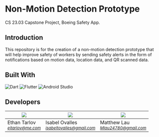 # Non-Motion Detection Prototype

CS 23.03 Capstone Project, Boeing Safety App.

## Introduction

This repository is for the creation of a non-motion detection prototype that will help improve safety of workers by sending safety alerts in the form of notifications based on motion data, location data, and QR scanned data. 

## Built With
![Dart](https://img.shields.io/badge/dart-%230175C2.svg?style=for-the-badge&logo=dart&logoColor=white)
![Flutter](https://img.shields.io/badge/Flutter-%2302569B.svg?style=for-the-badge&logo=Flutter&logoColor=white)
![Android Studio](https://img.shields.io/badge/Android%20Studio-3DDC84.svg?style=for-the-badge&logo=android-studio&logoColor=white)


## Developers 

| <a href="https://github.com/Ethan7144"><img src="https://github.com/Ethan7144.png"/></a>        | <a href="https://github.com/kidlatmc29"><img src="https://github.com/kidlatmc29.png"/></a> | <a href="https://github.com/Azure7u"><img src="https://github.com/Azure7u.png"/></a>                                                     |
|-------------------------------------------------------------------------------------------------|--------------------------------------------------------------------------------------------|--------------------------------------------------------------|
| Ethan Tarlov <br><small>*ejtarlov@me.com*</small>                                           | Isabel Ovalles<br/><small>*isabeltovalles@gmail.com*</small>                               | Matthew Lau <br/><small>*Mlau24780@gmail.com*</small> |
